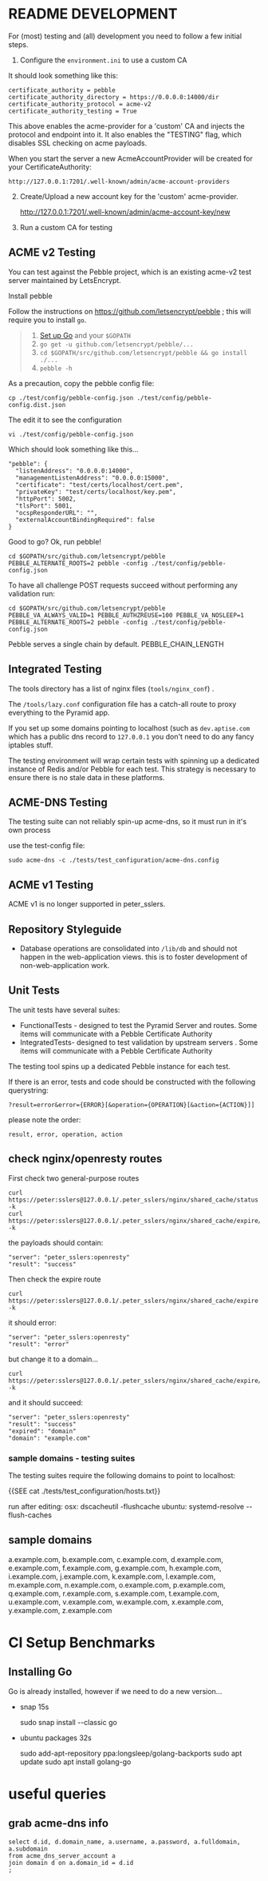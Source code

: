 README DEVELOPMENT
================================

For (most) testing and (all) development you need to follow a few initial steps.

1. Configure the `environment.ini` to use a custom CA

It should look something like this:

	certificate_authority = pebble
	certificate_authority_directory = https://0.0.0.0:14000/dir
	certificate_authority_protocol = acme-v2
	certificate_authority_testing = True

This above enables the acme-provider for a 'custom' CA and injects the protocol and endpoint into it.
It also enables the "TESTING" flag, which disables SSL checking on acme payloads.

When you start the server a new AcmeAccountProvider will be created for your CertificateAuthority:

	http://127.0.0.1:7201/.well-known/admin/acme-account-providers

2.  Create/Upload a new account key for the 'custom' acme-provider.

	http://127.0.0.1:7201/.well-known/admin/acme-account-key/new


3. Run a custom CA for testing

## ACME v2 Testing

You can test against the Pebble project, which is an existing acme-v2 test server maintained by LetsEncrypt.

Install pebble

Follow the instructions on https://github.com/letsencrypt/pebble ; this will require you to install `go`.

> 1. [Set up Go](https://golang.org/doc/install) and your `$GOPATH`
> 2. `go get -u github.com/letsencrypt/pebble/...`
> 3. `cd $GOPATH/src/github.com/letsencrypt/pebble && go install ./...`
> 4. `pebble -h`

As a precaution, copy the pebble config file:

    cp ./test/config/pebble-config.json ./test/config/pebble-config.dist.json

The edit it to see the configuration

	vi ./test/config/pebble-config.json

Which should look something like this...

	"pebble": {
	  "listenAddress": "0.0.0.0:14000",
	  "managementListenAddress": "0.0.0.0:15000",
	  "certificate": "test/certs/localhost/cert.pem",
	  "privateKey": "test/certs/localhost/key.pem",
	  "httpPort": 5002,
	  "tlsPort": 5001,
	  "ocspResponderURL": "",
	  "externalAccountBindingRequired": false
	}


Good to go?  Ok, run pebble!

	cd $GOPATH/src/github.com/letsencrypt/pebble
    PEBBLE_ALTERNATE_ROOTS=2 pebble -config ./test/config/pebble-config.json

To have all challenge POST requests succeed without performing any validation run:

	cd $GOPATH/src/github.com/letsencrypt/pebble
	PEBBLE_VA_ALWAYS_VALID=1 PEBBLE_AUTHZREUSE=100 PEBBLE_VA_NOSLEEP=1 PEBBLE_ALTERNATE_ROOTS=2 pebble -config ./test/config/pebble-config.json

Pebble serves a single chain by default. PEBBLE_CHAIN_LENGTH


## Integrated Testing

The tools directory has a list of nginx files (`tools/nginx_conf`) .

The `/tools/lazy.conf` configuration file has a catch-all route to proxy everything to the Pyramid app. 

If you set up some domains pointing to localhost (such as `dev.aptise.com` which has a public dns record to `127.0.0.1` you don't need to do any fancy iptables stuff.

The testing environment will wrap certain tests with spinning up a dedicated instance of Redis and/or Pebble for each test. This strategy is necessary to ensure there is no stale data in these platforms.


## ACME-DNS Testing

The testing suite can not reliably spin-up acme-dns, so it must run in it's own process

use the test-config file:

	sudo acme-dns -c ./tests/test_configuration/acme-dns.config


## ACME v1 Testing

ACME v1 is no longer supported in peter_sslers.


## Repository Styleguide

* Database operations are consolidated into `/lib/db` and should not happen in the web-application views. this is to foster development of non-web-application work.


## Unit Tests

The unit tests have several suites:

* FunctionalTests - designed to test the Pyramid Server and routes. Some items will communicate with a Pebble Certificate Authority
* IntegratedTests- designed to test validation by upstream servers . Some items will communicate with a Pebble Certificate Authority

The testing tool spins up a dedicated Pebble instance for each test.

If there is an error, tests and code should be constructed with the following querystring:

	?result=error&error={ERROR}[&operation={OPERATION}[&action={ACTION}]]

please note the order:

	result, error, operation, action
	

## check nginx/openresty routes

First check two general-purpose routes

	curl https://peter:sslers@127.0.0.1/.peter_sslers/nginx/shared_cache/status -k 
	curl https://peter:sslers@127.0.0.1/.peter_sslers/nginx/shared_cache/expire/all -k 

the payloads should contain:

	"server": "peter_sslers:openresty"
	"result": "success"

Then check the expire route

	curl https://peter:sslers@127.0.0.1/.peter_sslers/nginx/shared_cache/expire -k 

it should error:

	"server": "peter_sslers:openresty"
	"result": "error"

but change it to a domain...

	curl https://peter:sslers@127.0.0.1/.peter_sslers/nginx/shared_cache/expire/domain/example.com -k 

and it should succeed:

	"server": "peter_sslers:openresty"
	"result": "success"
	"expired": "domain"
	"domain": "example.com"


### sample domains - testing suites

The testing suites require the following domains to point to localhost:

{{SEE cat ./tests/test_configuration/hosts.txt}}

run after editing:
	osx:
		dscacheutil -flushcache
	ubuntu:
		systemd-resolve --flush-caches

## sample domains

a.example.com, b.example.com, c.example.com, d.example.com, e.example.com, f.example.com, g.example.com, h.example.com, i.example.com, j.example.com, k.example.com, l.example.com, m.example.com, n.example.com, o.example.com, p.example.com, q.example.com, r.example.com, s.example.com, t.example.com, u.example.com, v.example.com, w.example.com, x.example.com, y.example.com, z.example.com


# CI Setup Benchmarks

## Installing Go

Go is already installed, however if we need to do a new version...

* snap 15s

	sudo snap install --classic go
	
* ubuntu packages 32s

	sudo add-apt-repository ppa:longsleep/golang-backports
	sudo apt update
    sudo apt install golang-go


# useful queries

## grab acme-dns info

	select d.id, d.domain_name, a.username, a.password, a.fulldomain, a.subdomain 
	from acme_dns_server_account a 
	join domain d on a.domain_id = d.id
	;



